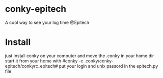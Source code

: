 # conky-epitech
A cool way to see your log time @Epitech

# Install
just install conky on your computer and move the .conky in your home dir
start it from your home with #conky -c .conky/conky-epitech/conkyrc_epitech#
put your login and unix passord in the epitech.py file
